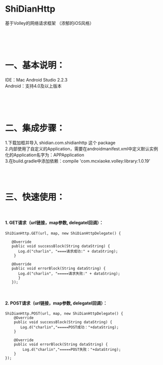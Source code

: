 # ShiDianHttp
基于Volley的网络请求框架 （浓郁的iOS风格）

<br/><br/>
一、基本说明：
========
IDE：Mac Android Studio 2.2.3 <br/>
Android：支持4.0及以上版本

<br/><br/>
二、集成步骤：
========
1.下载加框并导入 shidian.com.shidianhttp 这个 package<br/>
2.内部使用了自定义的Application，需要在androidmanifest.xml中定义默认实例化的Application名字为：APPApplication<br/>
3.在build.gradle中添加依赖：compile 'com.mcxiaoke.volley:library:1.0.19'<br/>

<br/><br/>

三、快速使用：
========
<br/>

#### 1. GET请求（url链接，map参数, delegatel回调）：
    
    ShiDianHttp.GET(url, map, new ShiDianHttpDelegate() {

       @Override
       public void successBlock(String dataString) {
          Log.d("charlin", "====请求成功:" + dataString);
        }

       @Override
       public void errorBlock(String dataString) {
          Log.d("charlin", "=====请求失败:" + dataString);
          }
       });

<br/>


#### 2. POST请求（url链接，map参数, delegatel回调）：
    
    ShiDianHttp.POST(url, map, new ShiDianHttpDelegate() {
        @Override
        public void successBlock(String dataString) {
           Log.d("charlin","=====POST成功："+dataString);
        }

        @Override
        public void errorBlock(String dataString) {
            Log.d("charlin","=====POST失败："+dataString);
        }
    });
  

